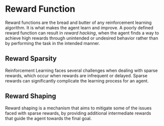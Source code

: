 # Reward Function

Reward functions are the bread and butter of any reinforcement learning algorithm. It is what makes the agent learn and improve. A poorly defined reward function can result in *reward hacking*, when the agent finds a way to achieve high rewards through unintended or undesired behavior rather than by performing the task in the intended manner.



## Reward Sparsity

Reinforcement Learning faces several challenges when dealing with sparse rewards, which occur when rewards are infrequent or delayed. Sparse rewards can significantly complicate the learning process for an agent.

## Reward Shaping

Reward shaping is a mechanism that aims to mitigate some of the issues faced with sparse rewards, by providing additional intermediate rewards that guide the agent towards the final goal.
